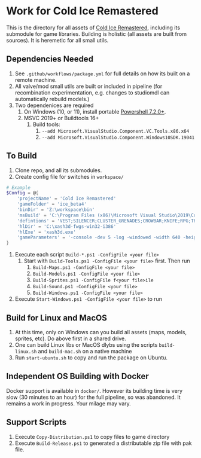 # Work for Cold Ice Remastered

This is the directory for all assets of [Cold Ice Remastered](https://www.moddb.com/mods/cold-ice-remastered), including its submodule for game libraries. Building is holistic (all assets are built from sources). It is heremetic for all small utils.

## Dependencies Needed

1. See `.github/workflows/package.yml` for full details on how its built on a remote machine.
1. All valve/mod small utils are built or included in pipeline (for recombination experimentation, e.g. changes to studiomdl can automatically rebuild models.)
1. Two dependenices are required
    1. On Windows (10, or 11), install portable [Powershell 7.2.0+](https://github.com/PowerShell/PowerShell/releases/tag/v7.2.1).
    1. MSVC 2019+ or Buildtools 16+
        1. Build tools:
            1. `--add Microsoft.VisualStudio.Component.VC.Tools.x86.x64`
            1. `--add Microsoft.VisualStudio.Component.Windows10SDK.19041`

## To Build

1. Clone repo, and all its submodules.
1. Create config file for switches in `workspace/`
```powershell
# Example
$Config = @{ 
    'projectName' = 'Cold Ice Remastered'
    'gameFolder' = 'ice_beta4'
    'binDir' = 'Z:\workspace\bin'
    'msBuild' = 'C:\Program Files (x86)\Microsoft Visual Studio\2019\Community\MSBuild\Current\Bin\MSBuild'
    'defintions' = 'VEST;SILENCER;CLUSTER_GRENADES;CROWBAR;KNIFE;RPG;TRIPMINE;CHUMTOAD;SNIPER_RIFLE;BOLT_GUN;RAILGUN;CANNON;DECOY;MAG60;CHAINGUN;GLAUNCHER;SMG;USAS;FISTS;WRENCH;SNOWBALL;CHAINSAW;_12GAUGE;REVOLVER;EGON;M16;SHOTGUN;NUKE;GAUSS;HIVEHAND;SNARK;DEAGLE;DUALDEAGLE;DUALRPG;DUALSMG;DUALWRENCH;DUALUSAS;FREEZEGUN;DUALMAG60;ROCKETCROWBAR;DUALRAILGUN;GRAVITYGUNFLAMETHROWER;DUALFLAMETHROWER'
    'hlDir' = 'C:\xash3d-fwgs-win32-i386'
    'hlExe' = 'xash3d.exe'
    'gameParameters' = '-console -dev 5 -log -windowed -width 640 -height 480'
}
```
1. Execute each script `Build-*.ps1 -ConfigFile <your file>`
    1. Start with `Build-Tools.ps1 -ConfigFile <your file>` first. Then run
        1. `Build-Maps.ps1 -ConfigFile <your file>`
        1. `Build-Models.ps1 -ConfigFile <your file>`
        1. `Build-Sprites.ps1 -ConfigFile f<your file>ile`
        1. `Build-Sound.ps1 -ConfigFile <your file>`
        1. `Build-Windows.ps1 -ConfigFile <your file>`
1. Execute `Start-Windows.ps1 -ConfigFile <your file>` to run

## Build for Linux and MacOS

1. At this time, only on Windows can you build all assets (maps, models, sprites, etc). Do above first in a shared drive. 
1. One can build Linux libs or MacOS dlybs using the scripts `build-linux.sh` and `build-mac.sh` on a native machine
1. Run `start-ubuntu.sh` to copy and run the package on Ubuntu.

## Independent OS Building with Docker 

Docker support is available in `docker/`. However its building time is very slow (30 minutes to an hour) for the full pipeline, so was abandoned. It remains a work in progress. Your milage may vary.

## Support Scripts

1. Execute `Copy-Distribution.ps1` to copy files to game directory
1. Execute `Build-Release.ps1` to generated a distributable zip file with pak file.
